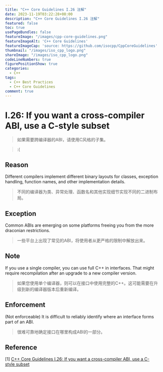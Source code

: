 ```yaml
---
title: "C++ Core Guidelines I.26 注解"
date: 2023-11-19T03:22:28+08:00
description: "C++ Core Guidelines I.26 注解"
featured: false
toc: true
usePageBundles: false
featureImage: "/images/cpp-core-guidelines.png"
featureImageAlt: 'C++ Core Guidelines'
featureImageCap: 'source: https://github.com/isocpp/CppCoreGuidelines'
thumbnail: "/images/iso_cpp_logo.png"
shareImage: "/images/iso_cpp_logo.png"
codeLineNumbers: true
figurePositionShow: true
categories:
  - C++
tags:
  - C++ Best Practices
  - C++ Core Guidelines
comment: true
---
```


# I.26: If you want a cross-compiler ABI, use a C-style subset

>如果需要跨编译器的ABI，请使用C风格的子集。

> :(

## Reason

Different compilers implement different binary layouts for classes, exception handling, function names, and other implementation details.

>不同的编译器为类、异常处理、函数名和其他实现细节实现不同的二进制布局。

## Exception

Common ABIs are emerging on some platforms freeing you from the more draconian restrictions.

>一些平台上出现了常见的ABI，将使用者从更严格的限制中解放出来。

## Note

If you use a single compiler, you can use full C++ in interfaces. That might require recompilation after an upgrade to a new compiler version.

>如果您使用单个编译器，则可以在接口中使用完整的C++。这可能需要在升级到新的编译器版本后重新编译。

## Enforcement

(Not enforceable) It is difficult to reliably identify where an interface forms part of an ABI.

>很难可靠地确定接口在哪里构成ABI的一部分。

## Reference

[1] [C++ Core Guidelines I.26: If you want a cross-compiler ABI, use a C-style subset](https://isocpp.github.io/CppCoreGuidelines/CppCoreGuidelines#i26-if-you-want-a-cross-compiler-abi-use-a-c-style-subset)

